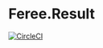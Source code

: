 # Feree.Result

[![CircleCI](https://circleci.com/gh/bartosz6/Feree.Result/tree/master.svg?style=svg)](https://circleci.com/gh/bartosz6/Feree.Result/tree/master)
